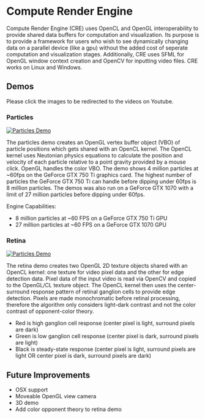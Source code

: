 # Compute Render Engine

Compute Render Engine (CRE) uses OpenCL and OpenGL interoperability to provide shared data buffers for computation and visualization.  Its purpose is to provide a framework for users who wish to see dynamically changing data on a parallel device (like a gpu) without the added cost of seperate computation and visualization stages.  Additionally, CRE uses SFML for OpenGL window context creation and OpenCV for inputting video files.  CRE works on Linux and Windows.

## Demos

Please click the images to be redirected to the videos on Youtube.

### Particles

[![Particles Demo](https://img.youtube.com/vi/jjvSq6iag0k/0.jpg)](https://www.youtube.com/watch?v=jjvSq6iag0k)

The particles demo creates an OpenGL vertex buffer object (VBO) of particle positions which gets shared with an OpenCL kernel.  The OpenCL kernel uses Neutonian physics equations to calculate the position and velocity of each particle relative to a point gravity provided by a mouse click.  OpenGL handles the color VBO.  The demo shows 4 million particles at ~60fps on the GeForce GTX 750 Ti graphics card.  The highest number of particles the  GeForce GTX 750 Ti can handle before dipping under 60fps is 8 million particles.  The demos was also run on a GeForce GTX 1070 with a limit of 27 million particles before dipping under 60fps.</p>

Engine Capabilities:

- 8 million particles at ~60 FPS on a GeForce GTX 750 Ti GPU
- 27 million particles at ~60 FPS on a GeForce GTX 1070 GPU

### Retina

[![Particles Demo](https://img.youtube.com/vi/MzjDUMFdF1E/0.jpg)](https://www.youtube.com/watch?v=MzjDUMFdF1E)

The retina demo creates two OpenGL 2D texture objects shared with an OpenCL kernel: one texture for video pixel data and the other for edge detection data.  Pixel data of the input video is read via OpenCV and copied to the OpenGL/CL texture object.  The OpenCL kernel then uses the center-surround response pattern of retinal ganglion cells to provide edge detection.  Pixels are made monochromatic before retinal processing, therefore the algorithm only considers light-dark contrast and not the color contrast of opponent-color theory.

- Red is high ganglion cell response (center pixel is light, surround pixels are dark)
- Green is low ganglion cell response (center pixel is dark, surround pixels are light)
- Black is steady-state response (center pixel is light, surround pixels are light OR center pixel is dark, surround pixels are dark)

## Future Improvements
- OSX support
- Moveable OpenGL view camera
- 3D demo
- Add color opponent theory to retina demo
